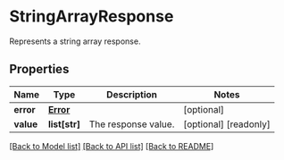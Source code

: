 # StringArrayResponse

Represents a string array response.
## Properties
Name | Type | Description | Notes
------------ | ------------- | ------------- | -------------
**error** | [**Error**](Error.md) |  | [optional] 
**value** | **list[str]** | The response value. | [optional] [readonly] 

[[Back to Model list]](../README.md#documentation-for-models) [[Back to API list]](../README.md#documentation-for-api-endpoints) [[Back to README]](../README.md)


